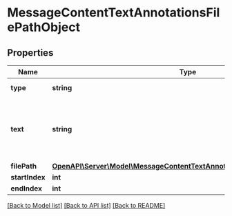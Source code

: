 # MessageContentTextAnnotationsFilePathObject

## Properties
Name | Type | Description | Notes
------------ | ------------- | ------------- | -------------
**type** | **string** | Always &#x60;file_path&#x60;. | 
**text** | **string** | The text in the message content that needs to be replaced. | 
**filePath** | [**OpenAPI\Server\Model\MessageContentTextAnnotationsFilePathObjectFilePath**](MessageContentTextAnnotationsFilePathObjectFilePath.md) |  | 
**startIndex** | **int** |  | 
**endIndex** | **int** |  | 

[[Back to Model list]](../README.md#documentation-for-models) [[Back to API list]](../README.md#documentation-for-api-endpoints) [[Back to README]](../README.md)



